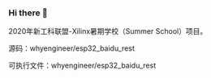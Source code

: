 ### Hi there 👋
2020年新工科联盟-Xilinx暑期学校（Summer School）项目。

源码：whyengineer/esp32_baidu_rest

可执行文件：whyengineer/esp32_baidu_rest
<!--
**wry2018112758/wry2018112758** is a ✨ _special_ ✨ repository because its `README.md` (this file) appears on your GitHub profile.

Here are some ideas to get you started:

- 🔭 I’m currently working on ...
- 🌱 I’m currently learning ...
- 👯 I’m looking to collaborate on ...
- 🤔 I’m looking for help with ...
- 💬 Ask me about ...
- 📫 How to reach me: ...
- 😄 Pronouns: ...
- ⚡ Fun fact: ...
-->

